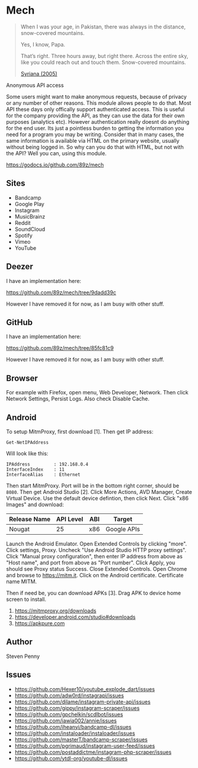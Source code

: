 # Mech

> When I was your age, in Pakistan, there was always in the distance,
> snow-covered mountains.
>
> Yes, I know, Papa.
>
> That’s right. Three hours away, but right there. Across the entire sky, like
> you could reach out and touch them. Snow-covered mountains.
>
> [Syriana (2005)](//f002.backblazeb2.com/file/ql8mlh/Syriana.2005.mp4)

Anonymous API access

Some users might want to make anonymous requests, because of privacy or any
number of other reasons. This module allows people to do that. Most API these
days only offically support authenticated access. This is useful for the
company providing the API, as they can use the data for their own purposes
(analytics etc). However authentication really doesnt do anything for the end
user. Its just a pointless burden to getting the information you need for a
program you may be writing. Consider that in many cases, the same information
is available via HTML on the primary website, usually without being logged in.
So why can you do that with HTML, but not with the API? Well you can, using this
module.

https://godocs.io/github.com/89z/mech

## Sites

- Bandcamp
- Google Play
- Instagram
- MusicBrainz
- Reddit
- SoundCloud
- Spotify
- Vimeo
- YouTube

## Deezer

I have an implementation here:

https://github.com/89z/mech/tree/9dadd39c

However I have removed it for now, as I am busy with other stuff.

## GitHub

I have an implementation here:

https://github.com/89z/mech/tree/85fc81c9

However I have removed it for now, as I am busy with other stuff.

## Browser

For example with Firefox, open menu, Web Developer, Network. Then click Network
Settings, Persist Logs. Also check Disable Cache.

## Android

To setup MitmProxy, first download [1]. Then get IP address:

~~~
Get-NetIPAddress
~~~

Will look like this:

~~~
IPAddress         : 192.168.0.4
InterfaceIndex    : 11
InterfaceAlias    : Ethernet
~~~

Then start MitmProxy. Port will be in the bottom right corner, should be `8080`.
Then get Android Studio [2]. Click More Actions, AVD Manager, Create Virtual
Device. Use the default device defintion, then click Next. Click "x86 Images"
and download:

Release Name | API Level | ABI | Target
-------------|-----------|-----|------------
Nougat       | 25        | x86 | Google APIs

Launch the Android Emulator. Open Extended Controls by clicking "more". Click
settings, Proxy. Uncheck "Use Android Studio HTTP proxy settings". Click "Manual
proxy configuration", then enter IP address from above as "Host name", and port
from above as "Port number". Click Apply, you should see Proxy status Success.
Close Extended Controls. Open Chrome and browse to <https://mitm.it>. Click on
the Android certificate. Certificate name MITM.

Then if need be, you can download APKs [3]. Drag APK to device home screen to
install.

1. https://mitmproxy.org/downloads
2. https://developer.android.com/studio#downloads
3. https://apkpure.com

## Author

Steven Penny

## Issues

- <https://github.com/Hexer10/youtube_explode_dart/issues>
- https://github.com/adw0rd/instagrapi/issues
- https://github.com/dilame/instagram-private-api/issues
- https://github.com/gippy/instagram-scraper/issues
- https://github.com/gpchelkin/scdlbot/issues
- https://github.com/iawia002/annie/issues
- https://github.com/iheanyi/bandcamp-dl/issues
- https://github.com/instaloader/instaloader/issues
- https://github.com/masterT/bandcamp-scraper/issues
- https://github.com/pgrimaud/instagram-user-feed/issues
- https://github.com/postaddictme/instagram-php-scraper/issues
- https://github.com/ytdl-org/youtube-dl/issues

